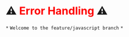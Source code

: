 # ⚠️ <span style="color:red">Error Handling</span> ⚠️
``*`` ``Welcome to the feature/javascript branch`` ``*``
